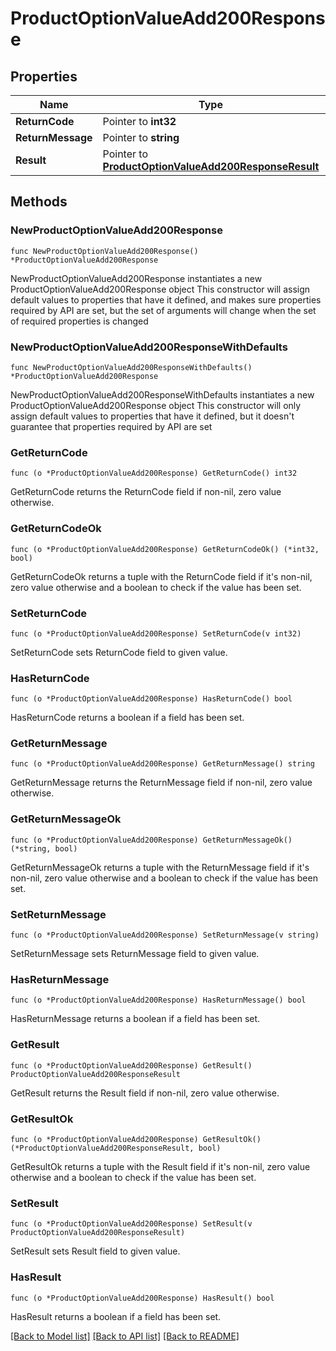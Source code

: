 # ProductOptionValueAdd200Response

## Properties

Name | Type | Description | Notes
------------ | ------------- | ------------- | -------------
**ReturnCode** | Pointer to **int32** |  | [optional] 
**ReturnMessage** | Pointer to **string** |  | [optional] 
**Result** | Pointer to [**ProductOptionValueAdd200ResponseResult**](ProductOptionValueAdd200ResponseResult.md) |  | [optional] 

## Methods

### NewProductOptionValueAdd200Response

`func NewProductOptionValueAdd200Response() *ProductOptionValueAdd200Response`

NewProductOptionValueAdd200Response instantiates a new ProductOptionValueAdd200Response object
This constructor will assign default values to properties that have it defined,
and makes sure properties required by API are set, but the set of arguments
will change when the set of required properties is changed

### NewProductOptionValueAdd200ResponseWithDefaults

`func NewProductOptionValueAdd200ResponseWithDefaults() *ProductOptionValueAdd200Response`

NewProductOptionValueAdd200ResponseWithDefaults instantiates a new ProductOptionValueAdd200Response object
This constructor will only assign default values to properties that have it defined,
but it doesn't guarantee that properties required by API are set

### GetReturnCode

`func (o *ProductOptionValueAdd200Response) GetReturnCode() int32`

GetReturnCode returns the ReturnCode field if non-nil, zero value otherwise.

### GetReturnCodeOk

`func (o *ProductOptionValueAdd200Response) GetReturnCodeOk() (*int32, bool)`

GetReturnCodeOk returns a tuple with the ReturnCode field if it's non-nil, zero value otherwise
and a boolean to check if the value has been set.

### SetReturnCode

`func (o *ProductOptionValueAdd200Response) SetReturnCode(v int32)`

SetReturnCode sets ReturnCode field to given value.

### HasReturnCode

`func (o *ProductOptionValueAdd200Response) HasReturnCode() bool`

HasReturnCode returns a boolean if a field has been set.

### GetReturnMessage

`func (o *ProductOptionValueAdd200Response) GetReturnMessage() string`

GetReturnMessage returns the ReturnMessage field if non-nil, zero value otherwise.

### GetReturnMessageOk

`func (o *ProductOptionValueAdd200Response) GetReturnMessageOk() (*string, bool)`

GetReturnMessageOk returns a tuple with the ReturnMessage field if it's non-nil, zero value otherwise
and a boolean to check if the value has been set.

### SetReturnMessage

`func (o *ProductOptionValueAdd200Response) SetReturnMessage(v string)`

SetReturnMessage sets ReturnMessage field to given value.

### HasReturnMessage

`func (o *ProductOptionValueAdd200Response) HasReturnMessage() bool`

HasReturnMessage returns a boolean if a field has been set.

### GetResult

`func (o *ProductOptionValueAdd200Response) GetResult() ProductOptionValueAdd200ResponseResult`

GetResult returns the Result field if non-nil, zero value otherwise.

### GetResultOk

`func (o *ProductOptionValueAdd200Response) GetResultOk() (*ProductOptionValueAdd200ResponseResult, bool)`

GetResultOk returns a tuple with the Result field if it's non-nil, zero value otherwise
and a boolean to check if the value has been set.

### SetResult

`func (o *ProductOptionValueAdd200Response) SetResult(v ProductOptionValueAdd200ResponseResult)`

SetResult sets Result field to given value.

### HasResult

`func (o *ProductOptionValueAdd200Response) HasResult() bool`

HasResult returns a boolean if a field has been set.


[[Back to Model list]](../README.md#documentation-for-models) [[Back to API list]](../README.md#documentation-for-api-endpoints) [[Back to README]](../README.md)


